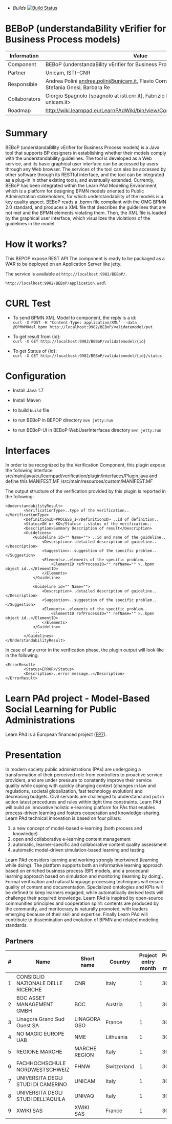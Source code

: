 * *Builds* [![Build Status](https://travis-ci.org/FMT-ISTI-CNR-UNICAM/BEBoP.svg?branch=master)](https://travis-ci.org/FMT-ISTI-CNR-UNICAM/BEBoP)

BEBoP (understandaBility vErifier for Business Process models)
====================

Information   | Value
------------- | --------
Component     | BEBoP (understandaBility vErifier for Business Process models)
Partner       | Unicam, ISTI-CNR
Responsible   | Andrea Polini <andrea.polini@unicam.it>, Flavio Corradini, Alessio Ferrari, Stefania Gnesi, Barbara Re
Collaborators | Giorgio Spagnolo [spagnolo at isti.cnr.it],  Fabrizio Fornari <fabrizio.fornari at unicam.it> 
Roadmap       | http://wiki.learnpad.eu/LearnPAdWiki/bin/view/Component/Model+Verification

# Summary
BEBoP (understandaBility vErifier for Business Process models) is a Java tool that supports BP designers in establishing whether their models comply with the understandability guidelines.
The tool is developed as a Web service, and its basic graphical user interface can be accessed by users through any Web browser.
The services of the tool can also be accessed by other software through its RESTful interface, and the tool can be integrated as a plug-in in other existing tools, and eventually extended.
Currently, BEBoP has been integrated within the Learn PAd Modeling Environment, which is a platform for designing BPMN models oriented to Public Administration stakeholders, for
which understandability of the models is a key quality aspect. 
BEBoP reads a .bpmn file compliant with the OMG BPMN 2.0 standard, and produces a XML file that describes the guidelines that are not met and the BPMN elements violating them. Then, the
XML file is loaded by the graphical user interface, which visualizes the violations of the guidelines in the model.

# How it works?
This BEPOP expose REST API
The component is ready to be packaged as a WAR to be deployed on an Application Server like jetty.

The service is available at `http://localhost:9982/BEBoP/`.

`http://localhost:9982/BEBoP/application.wadl`

# CURL Test
 * To send BPMN XML Model to component, the reply is a  id:  
`curl -X POST -H "Content-Type: application/XML" --data @BPMNMOdel.bpmn http://localhost:9982/BEBoP/validatemodel/put`

* To get result from {id}:  
`curl -X GET http://localhost:9982/BEBoP/validatemodel/{id}`

* To get Status of {id}:  
`curl -X GET http://localhost:9982/BEBoP/validatemodel/{id}/status`


# Configuration
* Install Java 1.7
* Install Maven

* to build `build` file
* to run BEBoP in BEPOP directory `mvn jetty:run`
 * to run BEBoP-UI in BEBoP-WebUserInterfaces directory `mvn jetty:run`


# Interfaces
In order to be recognized by the Verification Component, this plugin expose the following interface src/main/java/eu/learnpad/verification/plugin/interfaces/Plugin.java 
and define this MANIFEST.MF /src/main/resources/custom/MANIFEST.MF

The output structure of the verification provided by this plugin is reported in the following:


	<UnderstandabilityResult>			
   			<VerificationType>..type of the verification..</VerificationType>
   			<DefinitionID>PROCESS_1</DefinitionID> ..id of definition..
			<Status>OK or KO</Status> ..status of the verification..
			<Description>Summary Description of result</Description>
			<Guidelines>
				<Guideline id="" Name=""> ..id and name of the guideline..
					<Description>..detailed description of guideline..</Description>
					<Suggestion>..suggestion of the specific problem..</Suggestion>
					<Elements>..elements of the specific problem..
						<ElementID refProcessID="" refName="" >..bpmn object id..</ElementID>
					</Elements>
				</Guideline>
				...
				<Guideline id="" Name="">
					<Description>..detailed description of guideline..</Description>
					<Suggestion>..suggestion of the specific problem..</Suggestion>
					<Elements>..elements of the specific problem..
						<ElementID refProcessID="" refName="" >..bpmn object id..</ElementID>
					</Elements>
				</Guideline>	
				...		
			</Guidelines>
	</UnderstandabilityResult>

In case of any error in the verification phase, the plugin output will look like in the following:

	<ErrorResult>
			<Status>ERROR</Status>
			<Description>..error message..</Description>
	</ErrorResult>

Learn PAd project - Model-Based Social Learning for Public Administrations
==========================================================================

Learn PAd is a European financed project ([FP7](http://cordis.europa.eu/fp7/)).

# Presentation
In modern society public administrations (PAs) are undergoing a transformation
of their perceived role from controllers to proactive service providers, and are
under pressure to constantly improve their service quality while coping with
quickly changing context (changes in law and regulations, societal
globalization, fast technology evolution) and decreasing budgets. Civil servants
are challenged to understand and put in action latest procedures and rules
within tight time constraints. Learn PAd will build an innovative holistic
e-learning platform for PAs that enables process-driven learning and fosters
cooperation and knowledge-sharing. Learn PAd technical innovation is based on
four pillars:

1. a new concept of model-based e-learning (both process and knowledge)
2. open and collaborative e-learning content management
3. automatic, learner-specific and collaborative content quality assessment
4. automatic model-driven simulation-based learning and testing

Learn PAd considers learning and working strongly intertwined (learning while
doing).  The platform supports both an informative learning approach based on
enriched business process (BP) models, and a procedural learning approach based
on simulation and monitoring (learning by doing). Formal verification and
natural language processing techniques will ensure quality of content and
documentation. Specialized ontologies and KPIs will be defined to keep learners
engaged, while automatically derived tests will challenge their acquired
knowledge. Learn PAd is inspired by open-source communities principles and
cooperation spirit: contents are produced by the community, and meritocracy is
naturally promoted, with leaders emerging because of their skill and expertise.
Finally Learn PAd will contribute to dissemination and evolution of BPMN and
related modeling standards.

## Partners

|  #  | Name                               | Short name    | Country     | Project entry month | Project exit month |
| --- | ---------------------------------- | ------------- | ----------- | ------------------- | ------------------ |
|  1  | CONSIGLIO NAZIONALE DELLE RICERCHE | CNR           | Italy       | 1                   | 30                 |
|  2  | BOC ASSET MANAGEMENT GMBH          | BOC           | Austria     | 1                   | 30                 |
|  3  | Linagora Grand Sud Ouest SA        | LINAGORA GSO  | France      | 1                   | 30                 |
|  4  | NO MAGIC EUROPE UAB                | NME           | Lithuania   | 1                   | 30                 |
|  5  | REGIONE MARCHE                     | MARCHE REGION | Italy       | 1                   | 30                 |
|  6  | FACHHOCHSCHULE NORDWESTSCHWEIZ     | FHNW          | Switzerland | 1                   | 30                 |
|  7  | UNIVERSITA DEGLI STUDI DI CAMERINO | UNICAM        | Italy       | 1                   | 30                 |
|  8  | UNIVERSITA DEGLI STUDI DELL'AQUILA | UNIVAQ        | Italy       | 1                   | 30                 |
|  9  | XWIKI SAS                          | XWIKI SAS     | France      | 1                   | 30                 |



